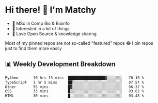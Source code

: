 # Hi there! 👋 I'm Matchy

- 🧬 MSc in Comp Bio & Bioinfo
- 🎈 Interested in a lot of things
- 💜 Love Open Source & knowledge sharing

Most of my pinned repos are not so-called "featured" repos 😂 I pin repos just to find them more easily

## 📊 Weekly Development Breakdown

<!--START_SECTION:waka-->

```txt
Python       10 hrs 13 mins  █████████████████▓░░░░░░░   70.10 %
TypeScript   1 hr 5 mins     ██░░░░░░░░░░░░░░░░░░░░░░░   07.54 %
Other        55 mins         █▓░░░░░░░░░░░░░░░░░░░░░░░   06.37 %
CSS          33 mins         █░░░░░░░░░░░░░░░░░░░░░░░░   03.82 %
HTML         30 mins         █░░░░░░░░░░░░░░░░░░░░░░░░   03.48 %
```

<!--END_SECTION:waka-->
